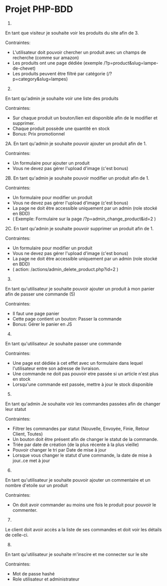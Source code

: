 # Projet PHP-BDD

1.
En tant que visiteur
je souhaite voir les produits du site
afin de 3.

Contraintes:
- L'utilisateur doit pouvoir chercher un produit avec un champs de recherche (comme sur amazon)
- Les produits ont une page dédiée (exemple /?p=product&slug=lampe-de-chevet)
- Les produits peuvent être filtré par catégorie (/?p=category&slug=lampes)

2.
En tant qu'admin je souhaite voir une liste des produits

Contraintes:
- Sur chaque produit un bouton/lien est disponible afin de le modifier et supprimer.
- Chaque produit possède une quantité en stock
- Bonus: Prix promotionnel

2A.
En tant qu'admin
je souhaite pouvoir ajouter un produit
afin de 1.

Contraintes:
- Un formulaire pour ajouter un produit
- Vous ne devez pas gérer l'upload d'image (c'est bonus)

2B.
En tant qu'admin
je souhaite pouvoir modifier un produit
afin de 1.

Contraintes:
- Un formulaire pour modifier un produit
- Vous ne devez pas gérer l'upload d'image (c'est bonus)
- La page ne doit être accessible uniquement par un admin (role stocké en BDD)
- ( Exemple: Formulaire sur la page /?p=admin_change_product&id=2 )

2C.
En tant qu'admin
je souhaite pouvoir supprimer un produit
afin de 1.

Contraintes:
- Un formulaire pour modifier un produit
- Vous ne devez pas gérer l'upload d'image (c'est bonus)
- La page ne doit être accessible uniquement par un admin (role stocké en BDD)
- ( action: /actions/admin_delete_product.php?id=2 )

3.
En tant qu'utilisateur
je souhaite pouvoir ajouter un produit à mon panier
afin de passer une commande (5)

Contraintes:
- Il faut une page panier
- Cette page contient un bouton: Passer la commande
- Bonus: Gérer le panier en JS

4.
En tant qu'utilisateur
Je souhaite passer une commande

Contraintes:
- Une page est dédiée à cet effet avec un formulaire dans lequel l'utilisateur entre son adresse de livraison.
- Une commande ne doit pas pouvoir etre passée si un article n'est plus en stock
- Lorsqu'une commande est passée, mettre à jour le stock disponible

5.
En tant qu'admin
Je souhaite voir les commandes passées
afin de changer leur statut

Contraintes:
- Filtrer les commandes par statut (Nouvelle, Envoyée, Finie, Retour Client, Toutes)
- Un bouton doit être présent afin de changer le statut de la commande.
- Triée par date de création (de la plus récente à la plus vieille)
- Pouvoir changer le tri par Date de mise à jour
- Lorsque vous changer le statut d'une commande, la date de mise à jour..ce met à jour

6.
En tant qu'utilisateur
je souhaite pouvoir ajouter un commentaire et un nombre d'etoile sur un produit

Contraintes:
- On doit avoir commander au moins une fois le produit pour pouvoir le commenter.

7.
Le client doit avoir accès a la liste de ses commandes et doit voir les détails de celle-ci.


8. 
En tant qu'utilisateur je souhaite m'inscire et me connecter sur le site

Contraintes:
- Mot de passe hashé
- Role utilisateur et administrateur
